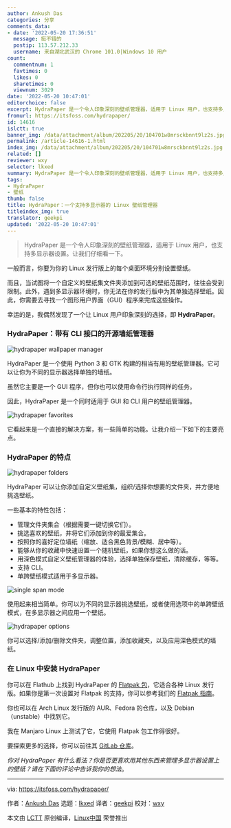 ```yaml
---
author: Ankush Das
categories: 分享
comments_data:
- date: '2022-05-20 17:36:51'
  message: 挺不错的
  postip: 113.57.212.33
  username: 来自湖北武汉的 Chrome 101.0|Windows 10 用户
count:
  commentnum: 1
  favtimes: 0
  likes: 0
  sharetimes: 0
  viewnum: 3029
date: '2022-05-20 10:47:01'
editorchoice: false
excerpt: HydraPaper 是一个令人印象深刻的壁纸管理器，适用于 Linux 用户，也支持多显示器设置。让我们仔细看一下。
fromurl: https://itsfoss.com/hydrapaper/
id: 14616
islctt: true
banner_img: /data/attachment/album/202205/20/104701w8mrsckbnnt9lz2s.jpg
permalink: /article-14616-1.html
index_img: /data/attachment/album/202205/20/104701w8mrsckbnnt9lz2s.jpg.thumb.jpg
related: []
reviewer: wxy
selector: lkxed
summary: HydraPaper 是一个令人印象深刻的壁纸管理器，适用于 Linux 用户，也支持多显示器设置。让我们仔细看一下。
tags:
- HydraPaper
- 壁纸
thumb: false
title: HydraPaper：一个支持多显示器的 Linux 壁纸管理器
titleindex_img: true
translator: geekpi
updated: '2022-05-20 10:47:01'
---
```



> 
> HydraPaper 是一个令人印象深刻的壁纸管理器，适用于 Linux 用户，也支持多显示器设置。让我们仔细看一下。
> 
> 
> 


一般而言，你要为你的 Linux 发行版上的每个桌面环境分别设置壁纸。


而且，当试图将一个自定义的壁纸集文件夹添加到可选的壁纸范围时，往往会受到限制。此外，遇到多显示器环境时，你无法在你的发行版中为其单独选择壁纸。因此，你需要去寻找一个图形用户界面（GUI）程序来完成这些操作。


幸运的是，我偶然发现了一个让 Linux 用户印象深刻的选择，即 **HydraPaper**。


### HydraPaper：带有 CLI 接口的开源墙纸管理器


![hydrapaper wallpaper manager](/data/attachment/album/202205/20/104701w8mrsckbnnt9lz2s.jpg)


HydraPaper 是一个使用 Python 3 和 GTK 构建的相当有用的壁纸管理器。它可以让你为不同的显示器选择单独的墙纸。


虽然它主要是一个 GUI 程序，但你也可以使用命令行执行同样的任务。


因此，HydraPaper 是一个同时适用于 GUI 和 CLI 用户的壁纸管理器。


![hydrapaper favorites](/data/attachment/album/202205/20/104702vsjswknsw9isl5w1.jpg)


它看起来是一个直接的解决方案，有一些简单的功能。让我介绍一下如下的主要亮点。


### HydraPaper 的特点


![hydrapaper folders](/data/attachment/album/202205/20/104702palml2eee53e9cms.png)


HydraPaper 可以让你添加自定义壁纸集，组织/选择你想要的文件夹，并方便地挑选壁纸。


一些基本的特性包括：


* 管理文件夹集合（根据需要一键切换它们）。
* 挑选喜欢的壁纸，并将它们添加到你的最爱集合。
* 按照你的喜好定位墙纸（缩放、适合黑色背景/模糊、居中等）。
* 能够从你的收藏中快速设置一个随机壁纸，如果你想这么做的话。
* 用深色模式自定义壁纸管理器的体验，选择单独保存壁纸，清除缓存，等等。
* 支持 CLI。
* 单跨壁纸模式适用于多显示器。


![single span mode](/data/attachment/album/202205/20/104702wxzpeod3b354563s.jpg)


使用起来相当简单。你可以为不同的显示器挑选壁纸，或者使用选项中的单跨壁纸模式，在多显示器之间应用一个壁纸。


![hydrapaper options](/data/attachment/album/202205/20/104704jeg00xxw81dw8818.jpg)


你可以选择/添加/删除文件夹，调整位置，添加收藏夹，以及应用深色模式的墙纸。


### 在 Linux 中安装 HydraPaper


你可以在 Flathub 上找到 HydraPaper 的 [Flatpak 包](https://itsfoss.com/what-is-flatpak/)，它适合各种 Linux 发行版。如果你是第一次设置对 Flatpak 的支持，你可以参考我们的 [Flatpak 指南](https://itsfoss.com/flatpak-guide/)。


你也可以在 Arch Linux 发行版的 AUR、Fedora 的仓库，以及 Debian（unstable）中找到它。


我在 Manjaro Linux 上测试了它，它使用 Flatpak 包工作得很好。


要探索更多的选择，你可以前往其 [GitLab 仓库](https://gitlab.gnome.org/gabmus/hydrapaper)。


*你对 HydraPaper 有什么看法？你是否更喜欢用其他东西来管理多显示器设置上的壁纸？请在下面的评论中告诉我你的想法*。




---


via: <https://itsfoss.com/hydrapaper/>


作者：[Ankush Das](https://itsfoss.com/author/ankush/) 选题：[lkxed](https://github.com/lkxed) 译者：[geekpi](https://github.com/geekpi) 校对：[wxy](https://github.com/wxy)


本文由 [LCTT](https://github.com/LCTT/TranslateProject) 原创编译，[Linux中国](https://linux.cn/) 荣誉推出